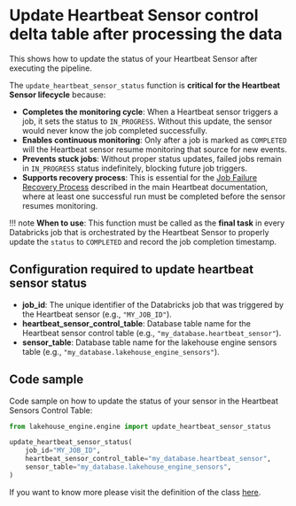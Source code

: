 # Update Heartbeat Sensor control delta table after processing the data

This shows how to update the status of your Heartbeat Sensor after executing the pipeline.

The `update_heartbeat_sensor_status` function is **critical for the Heartbeat Sensor lifecycle** because:

- **Completes the monitoring cycle**: When a Heartbeat sensor triggers a job, it sets the status to `IN_PROGRESS`. Without this update, the sensor would never know the job completed successfully.
- **Enables continuous monitoring**: Only after a job is marked as `COMPLETED` will the Heartbeat sensor resume monitoring that source for new events.
- **Prevents stuck jobs**: Without proper status updates, failed jobs remain in `IN_PROGRESS` status indefinitely, blocking future job triggers.
- **Supports recovery process**: This is essential for the [Job Failure Recovery Process](../heartbeat.md#heartbeat-sensor-workflow-explanation) described in the main Heartbeat documentation, where at least one successful run must be completed before the sensor resumes monitoring.

!!! note
    **When to use**: This function must be called as the **final task** in every Databricks job that is orchestrated by the Heartbeat Sensor to properly update the `status` to `COMPLETED` and record the job completion timestamp.

## Configuration required to update heartbeat sensor status

- **job_id**: The unique identifier of the Databricks job that was triggered by the Heartbeat sensor (e.g., `"MY_JOB_ID"`).
- **heartbeat_sensor_control_table**: Database table name for the Heartbeat sensor control table (e.g., `"my_database.heartbeat_sensor"`).
- **sensor_table**: Database table name for the lakehouse engine sensors table (e.g., `"my_database.lakehouse_engine_sensors"`).

## Code sample

Code sample on how to update the status of your sensor in the Heartbeat Sensors Control Table:
```python
from lakehouse_engine.engine import update_heartbeat_sensor_status

update_heartbeat_sensor_status(
    job_id="MY_JOB_ID",
    heartbeat_sensor_control_table="my_database.heartbeat_sensor",
    sensor_table="my_database.lakehouse_engine_sensors",
)
```

If you want to know more please visit the definition of the class [here](../../../../reference/packages/core/definitions.md#packages.core.definitions.HeartbeatConfigSpec).